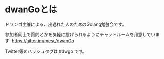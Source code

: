 dwanGoとは
==========

ドワンゴ主催による、出遅れた人のためのGolang勉強会です。

参加者同士で質問とかを気軽に投げられるようにチャットルームを用意しています: https://gitter.im/meso/dwanGo

Twitter等のハッシュタグは #dwgo です。

